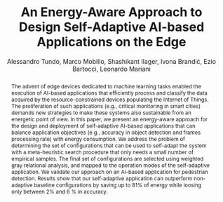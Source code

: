 ---
layout: publication
author: Alessandro Tundo, Marco Mobilio, Shashikant Ilager, Ivona Brandić, Ezio Bartocci, Leonardo Mariani
journal: ASE
title: "An Energy-Aware Approach to Design Self-Adaptive AI-based Applications on the Edge"
year: 2023
doi: 10.1109/ASE56229.2023.00046
abstract: "The advent of edge devices dedicated to machine learning tasks enabled the execution of AI-based applications that efficiently process and classify the data acquired by the resource-constrained devices populating the Internet of Things. The proliferation of such applications (e.g., critical monitoring in smart cities) demands new strategies to make these systems also sustainable from an energetic point of view. In this paper, we present an energy-aware approach for the design and deployment of self-adaptive AI-based applications that can balance application objectives (e.g., accuracy in object detection and frames processing rate) with energy consumption. We address the problem of determining the set of configurations that can be used to self-adapt the system with a meta-heuristic search procedure that only needs a small number of empirical samples. The final set of configurations are selected using weighted gray relational analysis, and mapped to the operation modes of the self-adaptive application. We validate our approach on an AI-based application for pedestrian detection. Results show that our self-adaptive application can outperform non-adaptive baseline configurations by saving up to 81% of energy while loosing only between 2% and 6 % in accuracy."
bibtex: |-
  @inproceedings{tundo2023energy,
    title={An Energy-Aware Approach to Design Self-Adaptive AI-based Applications on the Edge},
    author={Tundo, Alessandro and Mobilio, Marco and Ilager, Shashikant and Brandi{\'c}, Ivona and Bartocci, Ezio and Mariani, Leonardo},
    booktitle={2023 38th IEEE/ACM International Conference on Automated Software Engineering (ASE)},
    pages={281--293},
    year={2023},
    organization={IEEE}
  }
# image: "garciamartin-estimation.png"
tags:
  - Deep Learning
  - Adaptative configuration
  - Operation modes
annotation: |-
  The paper proposes a new framework for developing Energy-Aware Self-Adaptative AI applications. These applications can dynamically switch between different sets of configurations based on perceived conditions to prioritize different objectives, like switching from a low-energy, low-accuracy mode to a high-energy high-accuracy mode depending on the current circumstances. The authors use a pedestrian detection scenario to exemplify and evaluate the framework, that tries to balance energy usage, accuracy, and frame processing rate.

  The framework starts by defining a State-Based Adaptation Logic for the scenario in the form of a Finite State Machine defined by an engineer, which includes the different operation modes with the desirable characteristics. For their scenario, the authors define four states: power-saving, low-energy, high-energy, and high-rate, with transitions depending on the number of pedestrians detected.

  To determine the specific objectives for each of the states, and the configurations that optimize these objectives, the next step in the framework is to solve a Multi-Objective Optimization Problem. For the pedestrian scenario, the objectives are minimizing energy usage and maximizing accuracy and framerate. The parameters for the search space are the camera resolution, frame rate, object detection model, detection threshold, and usage of a hardware accelerator. The NSGA-II algorithm is used to find a Pareto front with the most optimal trade-offs, which can find optimal solutions without the need for an exhaustive search. 

  The parameters that reach these optimal solutions are extracted using a weighted gray relational analysis. Here, a weight is assigned to each of the objectives for each of the desired operation modes, giving them more or less importance, as well as a set of thresholds to guarantee a minimum desired performance. This algorithm yields the specific configuration values to be applied in each of the states.

  For the evaluation of the framework, the authors deploy the model designed for the pedestrian scenario into a Raspberry Pi with a camera and an external hardware accelerator. They compare the performance of the different objectives to four non-adaptative applications, with configuration fixed to each of the four states. The results show that the adaptative application outperforms three out of four non-adaptative applications in terms of energy consumption and frame processing rate. For accuracy, it only outperforms the non-adaptative power saving application, but the difference in accuracy with the other three is minimal, with an accuracy loss from 2% to 6%.
show-thoughts: false
---